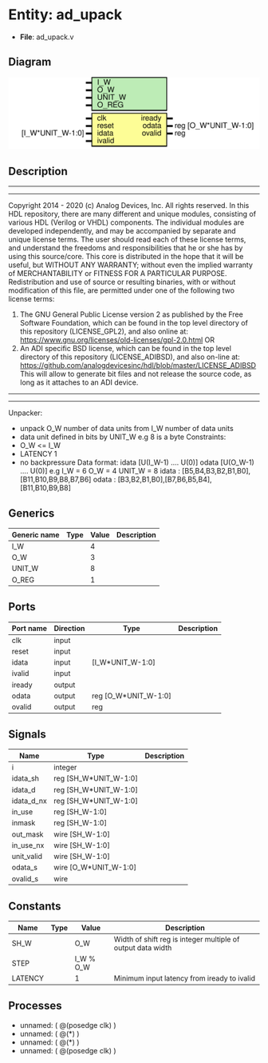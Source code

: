 # Entity: ad_upack

- **File**: ad_upack.v
## Diagram

![Diagram](ad_upack.svg "Diagram")
## Description

***************************************************************************
 ***************************************************************************
 Copyright 2014 - 2020 (c) Analog Devices, Inc. All rights reserved.
 In this HDL repository, there are many different and unique modules, consisting
 of various HDL (Verilog or VHDL) components. The individual modules are
 developed independently, and may be accompanied by separate and unique license
 terms.
 The user should read each of these license terms, and understand the
 freedoms and responsibilities that he or she has by using this source/core.
 This core is distributed in the hope that it will be useful, but WITHOUT ANY
 WARRANTY; without even the implied warranty of MERCHANTABILITY or FITNESS FOR
 A PARTICULAR PURPOSE.
 Redistribution and use of source or resulting binaries, with or without modification
 of this file, are permitted under one of the following two license terms:
   1. The GNU General Public License version 2 as published by the
      Free Software Foundation, which can be found in the top level directory
      of this repository (LICENSE_GPL2), and also online at:
      <https://www.gnu.org/licenses/old-licenses/gpl-2.0.html>
 OR
   2. An ADI specific BSD license, which can be found in the top level directory
      of this repository (LICENSE_ADIBSD), and also on-line at:
      https://github.com/analogdevicesinc/hdl/blob/master/LICENSE_ADIBSD
      This will allow to generate bit files and not release the source code,
      as long as it attaches to an ADI device.
 ***************************************************************************
 ***************************************************************************
 Unpacker:
   - unpack O_W number of data units from I_W number of data units
   - data unit defined in bits by UNIT_W e.g 8 is a byte
 Constraints:
   - O_W <= I_W
   - LATENCY 1 
   - no backpressure
 Data format:
  idata  [U(I_W-1) .... U(0)]
  odata  [U(O_W-1) .... U(0)]
 e.g
  I_W = 6
  O_W = 4
  UNIT_W = 8
  idata : [B5,B4,B3,B2,B1,B0],[B11,B10,B9,B8,B7,B6]
  odata :                     [B3,B2,B1,B0],[B7,B6,B5,B4],[B11,B10,B9,B8]
 
## Generics

| Generic name | Type | Value | Description |
| ------------ | ---- | ----- | ----------- |
| I_W          |      | 4     |             |
| O_W          |      | 3     |             |
| UNIT_W       |      | 8     |             |
| O_REG        |      | 1     |             |
## Ports

| Port name | Direction | Type                 | Description |
| --------- | --------- | -------------------- | ----------- |
| clk       | input     |                      |             |
| reset     | input     |                      |             |
| idata     | input     | [I_W*UNIT_W-1:0]     |             |
| ivalid    | input     |                      |             |
| iready    | output    |                      |             |
| odata     | output    | reg [O_W*UNIT_W-1:0] |             |
| ovalid    | output    | reg                  |             |
## Signals

| Name       | Type                  | Description |
| ---------- | --------------------- | ----------- |
| i          | integer               |             |
| idata_sh   | reg [SH_W*UNIT_W-1:0] |             |
| idata_d    | reg [SH_W*UNIT_W-1:0] |             |
| idata_d_nx | reg [SH_W*UNIT_W-1:0] |             |
| in_use     | reg [SH_W-1:0]        |             |
| inmask     | reg [SH_W-1:0]        |             |
| out_mask   | wire [SH_W-1:0]       |             |
| in_use_nx  | wire [SH_W-1:0]       |             |
| unit_valid | wire [SH_W-1:0]       |             |
| odata_s    | wire [O_W*UNIT_W-1:0] |             |
| ovalid_s   | wire                  |             |
## Constants

| Name    | Type | Value     | Description                                                  |
| ------- | ---- | --------- | ------------------------------------------------------------ |
| SH_W    |      | O_W       | Width of shift reg is integer multiple of output data width  |
| STEP    |      | I_W % O_W |                                                              |
| LATENCY |      | 1         | Minimum input latency from iready to ivalid                  |
## Processes
- unnamed: ( @(posedge clk) )
- unnamed: ( @(*) )
- unnamed: ( @(*) )
- unnamed: ( @(posedge clk) )
